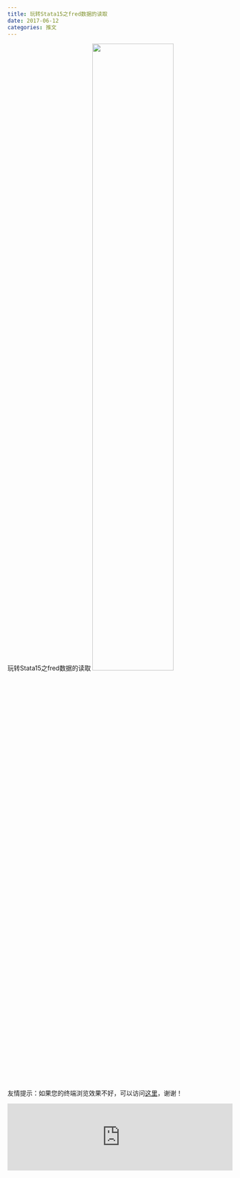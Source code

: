 ```yaml
---
title: 玩转Stata15之fred数据的读取
date: 2017-06-12
categories: 推文
---
```

玩转Stata15之fred数据的读取
<img src="http://mmbiz.qpic.cn/mmbiz_jpg/ACviaWTBFxhajZHT0uZjpmtJB5T42XK33mAltVobUGia8yjIldo1PX7HVnSlzrkx1ljkzNcOPtWuyDNA0UCBqMaQ/0?wx_fmt.jpeg" style="width: 60%; height: auto;"/><!--more-->
友情提示：如果您的终端浏览效果不好，可以访问[这里](https://stata-club.github.io/stata_article/2017-06-12.html)，谢谢！
<iframe src="https://stata-club.github.io/stata_article/2017-06-12.html" id="iframepage" frameborder="0" scrolling="no" marginheight="0" marginwidth="0" width="100%" onLoad="iFrameHeight()"></iframe>
<script type="text/javascript" language="javascript">
function iFrameHeight() {
var ifm= document.getElementById("iframepage");
var subWeb = document.frames ? document.frames["iframepage"].document : ifm.contentDocument;   
if(ifm != null && subWeb != null) {
 ifm.height = subWeb.body.scrollHeight;
} 
} 
</script> 